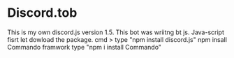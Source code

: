 # Discord.tob
This is my own discord.js version 1.5.
This bot was wriitng bt js. Java-script
fisrt let dowload the package.
cmd > type "npm install discord.js"
npm insall Commando framwork type "npm i install Commando"

